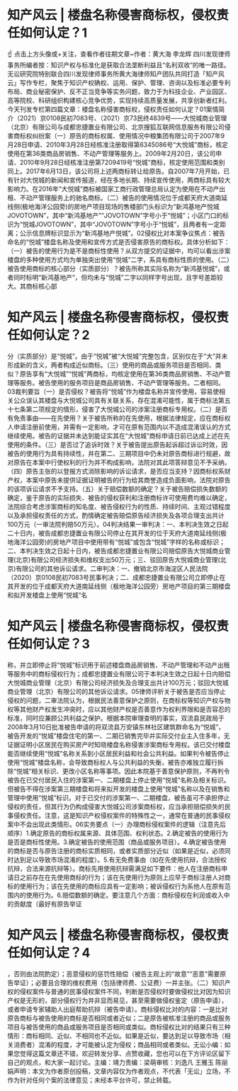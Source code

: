 # 知产风云 | 楼盘名称侵害商标权，侵权责任如何认定？1

☝ 点击上方头像或+关注，查看作者往期文章~作者：黄大海 李龙辉 四川发现律师事务所编者按：知识产权与标准化是获取合法垄断利益且“名利双收”的唯一路径。无讼研究院特别联合四川发现律师事务所黄大海律师知产团队共同打造「知产风云」写作专栏，聚焦于知识产权确权、运用、保护、管理、咨询以及标准必要专利布局、商业秘密保护、反不正当竞争等实务问题，致力于为科技企业、产业园区、高等院校、科研组织构建核心竞争优势，实现持续高质量发展，共享创新者红利。今天刊发专栏第四篇文章：楼盘名称侵害商标权，侵权责任如何认定？01案情简介（2021）京0108民初7083号、（2021）京73民终4839号——大悦城商业管理（北京）有限公司与成都忠捷置业有限公司、北京搜狐互联网信息服务有限公司侵害商标权纠纷案（一）原告的商标权属、使用情况中粮集团有限公司于2007年9月28日申请、2010年3月28日经核准注册取得第6345086号“大悦城”商标，核定使用在第36类商品房销售、不动产管理等服务上。2009年2月20日，该公司申请、2010年9月28日经核准注册第7209419号“悦城”商标，核定使用范围和类别同上。2017年6月13日，该公司将上述两商标转让给原告。自2007年7月开始，已有针对大悦城的新闻和宣传报道，经在多地长期、持续宣传使用，两商标具有较大影响力。在2016年“大悦城”商标被国家工商行政管理总局认定为使用在不动产出租、不动产管理服务上的驰名商标。（二）被告的使用情况位于成都天府大道南延线侧(极地海洋公园旁)的房地产项目现场的售楼部门头标识为“新鸿基地产悦城JOVOTOWN”，其中“新鸿基地产”“JOVOTOWN”字号小于“悦城”；小区门口的标识为“悦城JOVOTOWN”，其中“JOVOTOWN”字号小于“悦城”，且两者有一定距离；公示信息牌标识显示为“新鸿基地产悦城”。02侵权比对本案争议焦点：被告命名的“悦城”楼盘名称及使用和宣传方式是否侵害原告的商标权。具体分析如下：（一）被告的使用行为是不是商标性使用？从双方提交的证据中，均可以看出涉案楼盘的多种使用方式均为单独突出使用“悦城”二字，系具有商标性质的使用。（二）被告使用商标的核心部分（实质部分）？被告所称其实际名称为“新鸿基悦城”，或者同时标明“新鸿基地产”，但均未与“悦城”二字以同样字号出现，且字号差距较大。其商标核心部

# 知产风云 | 楼盘名称侵害商标权，侵权责任如何认定？2

分（实质部分）是“悦城”。由于“悦城”被“大悦城”完整包含，区别仅在于“大”并未形成新的含义，两者构成近似商标。（三）使用的商品或服务项目是否相同、类似？原告享有“大悦城”“悦城”两商标，均核定使用在第36类商品房销售、不动产管理等服务。被告使用的服务项目是商品房销售、不动产管理等服务。二者相同。03裁判要旨（一）是否侵权？被告将“悦城”作为楼盘名称并宣传使用，容易使相关公众误认其楼盘与大悦城公司具有关联关系，存在混淆可能性，属于商标法第五十七条第二项规定的情形，侵害了大悦城公司的涉案注册商标专用权。（二）是否有免责事由——在先使用？关于被告所称的在先使用，根据法律规定，应在商标权人申请注册前使用，并需有一定影响，才可在原有范围内以不造成混淆误认的方式继续使用。被告的证据并未达到能证实其在“大悦城”商标申请日前已达成上述在先使用的条件。（三）是否过了追诉时效？关于被告提出原告起诉超过诉讼时效，因被告的使用行为具有持续性，并在第二、三期项目中仍未对原告商标进行规避，故对原告在本案中行使权利的行为并不构成影响，法院对其此项答辩意见不予采纳。（四）原告主张的以登报方式消除影响的诉讼请求，是否应当支持？因商标权系财产权，本案中原告未提供证据证明被告的行为给其商誉造成负面影响，法院对原告的该项诉讼请求不予支持。（五）关于赔偿数额的确定？关于被告赔偿损失数额的确定，鉴于原告的实际损失、被告的侵权获利和注册商标许可使用费均难以确定，法院综合考虑涉案商标的知名度、被告侵权行为的性质、持续时间、主观过错程度以及承担侵权责任的方式，酌情确定被告赔偿原告经济损失及各项合理支出共计100万元（一审法院判赔50万元）。04判决结果一审判决：一、本判决生效之日起二十日内，被告成都忠捷置业有限公司停止在其开发的位于天府大道南延线侧(极地海洋公园旁)的房地产项目中使用带有“悦城”或包含“悦城”字样的名称或标识；二、本判决生效之日起十日内，被告成都忠捷置业有限公司赔偿原告大悦城商业管理(北京)有限公司经济损失和维权支出50万元；三、驳回原告大悦城商业管理(北京)有限公司的其他诉讼请求。二审判决：一、撤销北京市海淀区人民法院（2020）京0108民初7083号民事判决；二、成都忠捷置业有限公司立即停止在其开发的位于成都天府大道南延线侧（极地海洋公园旁）房地产项目的第三期楼盘和拟开发楼盘上使用“悦城”名

# 知产风云 | 楼盘名称侵害商标权，侵权责任如何认定？3

称，并立即停止将“悦城”标识用于前述楼盘商品房销售、不动产管理和不动产出租等服务中的商标侵权行为；成都忠捷置业有限公司于本判决生效之日起十日内赔偿大悦城商业管理（北京）有限公司经济损失及合理支出共计100万元；驳回大悦城商业管理（北京）有限公司的其他诉讼请求。05律师评析关于被告是否应当停止侵权的问题，二审法院认为，根据民法善意保护之原则，在商标权等知识产权与物权等其他财产权发生冲突时，应以其他财产权是否善意作为权利界限和是否容忍的标准，同时应兼顾公共利益之保护。根据本院审理查明的事实，双流县民政局于2008年3月10日批准被告申请的将双流县万安镇东林社区建筑群命名为“悦城”，被告开发的“悦城”楼盘住宅的第一、二期已销售完毕并实际交付业主入住多年，无证据证明小区居民在购买房产时知晓楼盘名称侵害涉案商标专用权。该已交付楼盘能否继续使用“悦城”名称关系到小区居民利益和社会公共利益。如果判令被告停止使用“悦城”楼盘名称，会导致商标权人与公共利益的失衡，被告亦难独立履行拆除“悦城”相关标识、更改小区名称等事项。因此本院基于善意保护原则，不再判令被告在已交付居民入住的涉案第一、二期楼盘上停止使用“悦城”名称及相关标识。但被告不得在涉案第三期楼盘和将来拟开发的楼盘上使用“悦城”名称以及在销售和管理中使用“悦城”标识。对于已交付的涉案第一、二期楼盘，被告虽可不承担停止侵权的责任，但其行为仍构成侵害大悦城公司涉案商标权，应当承担赔偿损失的民事侵权责任。注意，这是知识产权侵权案件的特殊性之一，通常在普通的民事侵权案中不会出现此类情形。06实务要点（一）办理商标侵权案件的逻辑（注意先后顺序）1.确定原告的商标权属来源、具体范围、权利状态。2.确定被告的使用行为是否是商标性使用。3.确定被告的使用范围（商品或服务项目）。4.确定被告使用的商标是否与原告注册的商标实质相同，或者实质部分近似（如果是近似，必须同时达到足以导致市场混淆的程度）。5.有无免费事由（如在先使用抗辩，合法授权抗辩，合法来源抗辩等）。商标先用使用抗辩需满足如下要件：他人在注册商标申请日之前存在在先使用商标的行为；该在先使用行为原则上应早于商标注册人对商标的使用行为；该在先使用的商标应具有一定影响；被诉侵权行为系他人在原有范围内的使用行为。6.赔偿数额的确定。要注意几个方面：商标侵权在利润或收入中的贡献度（最好有原告举证

# 知产风云 | 楼盘名称侵害商标权，侵权责任如何认定？4

，否则由法院酌定）；恶意侵权的惩罚性赔偿（被告主观上的“故意”“恶意”需要原告举证）；必要且合理的维权费用（包括律师费、公证费）一并主张。（二）知识产权的侵权案件与普通的民事侵权案件不同，判断是否侵权时要做侵权比对因为知识产权是无形的，部分侵权行为并非显而易见，甚至需要做侵权鉴定（原告申请），或者申请专家辅助人出庭帮助抗辩（被告申请）。商标侵权比对的内容：一是比对原告商标与被告使用的商标是否相同或者近似；二是原告被核准注册的商品或服务项目与被告使用的商品或服务项目是否相同或类似。商标侵权比对的结果只有三种情形：商标相同、近似、不相同也不近似。如果是近似，要达到足以导致市场（相关消费者）混淆的程度，才可能被认定为侵权；商品相同或者类似。无讼小编：如果您觉得这篇文章还不错，欢迎转发分享、点赞收藏，您也可以在下方评论区留下自己的观点，和大家一起讨论。主编：靖力责编：梁萌审核：刘逸凡 王雅玉 陈丽娟声明：本文为作者原创投稿，文章内容仅为作者观点，不代表「无讼」立场，不作为针对任何个案的法律意见；未经本平台许可，禁止转载。

